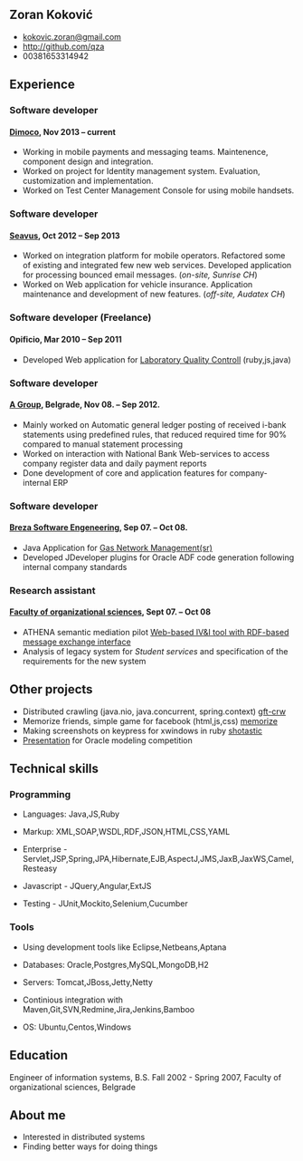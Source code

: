 ## Zoran Koković
 * <kokovic.zoran@gmail.com>
 * <http://github.com/qza>
 * 00381653314942

## Experience

### Software developer
#### [Dimoco][dim], Nov 2013 – current
 * Working in mobile payments and messaging teams. Maintenence, component design and integration.
 * Worked on project for Identity management system. Evaluation, customization and implementation.
 * Worked on Test Center Management Console for using mobile handsets.

### Software developer
#### [Seavus][sea], Oct 2012 – Sep 2013
 * Worked on integration platform for mobile operators. Refactored some of existing and integrated few new web services. Developed 
   application for processing bounced email messages. (*on-site, Sunrise CH*)
 * Worked on Web application for vehicle insurance. Application maintenance and development of new features. (*off-site, Audatex CH*)

### Software developer (Freelance)
#### Opificio, Mar 2010 – Sep 2011
 * Developed Web application for [Laboratory Quality Controll][scr] (ruby,js,java)

### Software developer
#### [A Group][agr], Belgrade, Nov 08. – Sep 2012.
 * Mainly worked on Automatic general ledger posting of received i-bank statements using predefined rules, that reduced
   required time for 90% compared to manual statement processing
 * Worked on interaction with National Bank Web-services to access company register data and daily payment reports
 * Done development of core and application features for company-internal ERP

### Software developer
#### [Breza Software Engeneering][bse], Sep 07. – Oct 08.
 * Java Application for [Gas Network Management(sr)][gas]
 * Developed JDeveloper plugins for Oracle ADF code generation following internal company standards

### Research assistant
#### [Faculty of organizational sciences][fon], Sept 07. – Oct 08
 * ATHENA semantic mediation pilot [Web-based IV&I tool with RDF-based message exchange interface][apo]
 * Analysis of legacy system for *Student services* and specification of the requirements for the new system

## Other projects
 * Distributed crawling (java.nio, java.concurrent, spring.context) [gft-crw]
 * Memorize friends, simple game for facebook (html,js,css) [memorize]
 * Making screenshots on keypress for xwindows in ruby [shotastic]
 * [Presentation][air_pdf] for Oracle modeling competition

## Technical skills

### Programming

 * Languages: Java,JS,Ruby
 
 * Markup: XML,SOAP,WSDL,RDF,JSON,HTML,CSS,YAML
 
 * Enterprise - Servlet,JSP,Spring,JPA,Hibernate,EJB,AspectJ,JMS,JaxB,JaxWS,Camel,Resteasy
 
 * Javascript - JQuery,Angular,ExtJS

 * Testing - JUnit,Mockito,Selenium,Cucumber
  
### Tools

 * Using development tools like Eclipse,Netbeans,Aptana
 
 * Databases: Oracle,Postgres,MySQL,MongoDB,H2
 
 * Servers: Tomcat,JBoss,Jetty,Netty
 
 * Continious integration with Maven,Git,SVN,Redmine,Jira,Jenkins,Bamboo
 
 * OS: Ubuntu,Centos,Windows

## Education

 Engineer of information systems, B.S. Fall 2002 - Spring 2007, Faculty of organizational sciences, Belgrade

## About me
 * Interested in distributed systems
 * Finding better ways for doing things

[dim]:http://www.dimoco.at/
[apo]:http://sourceforge.net/projects/apolon/
[gas]:http://www.brezasoftware.com/brosure/BrezaGAS.pdf
[bse]:http://www.brezasoftware.com/
[agr]:http://www.agroupm.com/
[fon]:http://www.labis.fon.rs/
[sea]:http://www.seavus.com/
[air_pdf]: http://qza.github.com/Resume/OracleAcademyFinal.pdf
[scr]: http://qza.github.com/Resume/album.html
[memorize]: https://github.com/qza/MemorizeFriends
[shotastic]: https://github.com/qza/shotastic
[gft-crw]: https://github.com/qza/gft-crw
